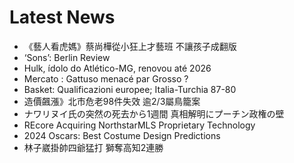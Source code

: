 # Latest News
-  《藝人看虎媽》蔡尚樺從小狂上才藝班 不讓孩子成翻版
-  ‘Sons’: Berlin Review
-  Hulk, ídolo do Atlético-MG, renovou até 2026
-  Mercato : Gattuso menacé par Grosso ?
-  Basket: Qualificazioni europee; Italia-Turchia 87-80
-  造價飆漲》北市危老98件失效 逾2/3屬鳥籠案
-  ナワリヌイ氏の突然の死去から1週間 真相解明にプーチン政権の壁
-  REcore Acquiring NorthstarMLS Proprietary Technology
-  2024 Oscars: Best Costume Design Predictions
-  林子崴掛帥四爺猛打 獅奪高知2連勝
